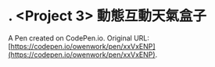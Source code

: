 # . <Project 3> 動態互動天氣盒子

A Pen created on CodePen.io. Original URL: [https://codepen.io/owenwork/pen/xxVxENP](https://codepen.io/owenwork/pen/xxVxENP).


